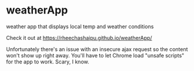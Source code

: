 # weatherApp
weather app that displays local temp and weather conditions

Check it out at https://rheechashaipu.github.io/weatherApp/

Unfortunately there's an issue with an insecure ajax request so the content won't show up right away.
You'll have to let Chrome load "unsafe scripts" for the app to work. Scary, I know.
